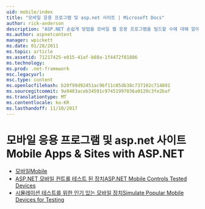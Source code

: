 ```yaml
---
uid: mobile/index
title: "모바일 응용 프로그램 및 asp.net 사이트 | Microsoft Docs"
author: rick-anderson
description: "ASP.NET 손쉽게 방법을 모바일 웹 응용 프로그램을 빌드할 수에 대해 알아봅니다"
ms.author: aspnetcontent
manager: wpickett
ms.date: 01/28/2011
ms.topic: article
ms.assetid: 71217425-e015-41af-b88a-1f4472f81886
ms.technology: 
ms.prod: .net-framework
msc.legacyurl: 
msc.type: content
ms.openlocfilehash: b20f99d92451ac96f11c05db38c737102c714891
ms.sourcegitcommit: 9a9483aceb34591c97451997036a9120c3fe2baf
ms.translationtype: MT
ms.contentlocale: ko-KR
ms.lasthandoff: 11/10/2017
---
```

<a name="mobile-apps--sites-with-aspnet"></a><span data-ttu-id="c2346-103">모바일 응용 프로그램 및 asp.net 사이트</span><span class="sxs-lookup"><span data-stu-id="c2346-103">Mobile Apps & Sites with ASP.NET</span></span>
====================
- [<span data-ttu-id="c2346-104">모바일</span><span class="sxs-lookup"><span data-stu-id="c2346-104">Mobile</span></span>](overview.md)
- [<span data-ttu-id="c2346-105">ASP.NET 모바일 컨트롤 테스트 된 장치</span><span class="sxs-lookup"><span data-stu-id="c2346-105">ASP.NET Mobile Controls Tested Devices</span></span>](tested-devices.md)
- [<span data-ttu-id="c2346-106">시뮬레이션 테스트를 위한 인기 있는 모바일 장치</span><span class="sxs-lookup"><span data-stu-id="c2346-106">Simulate Popular Mobile Devices for Testing</span></span>](device-simulators.md)
